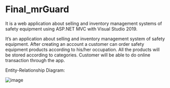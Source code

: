 # Final_mrGuard

It is a web application about selling and inventory management systems of safety equipment using ASP.NET MVC with Visual Studio 2019.

It’s an application about selling and inventory management system of safety equipment. After creating an account a customer can order safety equipment products according to his/her occupation. All the products will be stored according to categories. Customer will be able to do online transaction through the app.

Entity-Relationship Diagram:

![image](https://user-images.githubusercontent.com/49752013/211144357-841f9012-966a-4b7f-82ae-c5387bc7d282.png)
